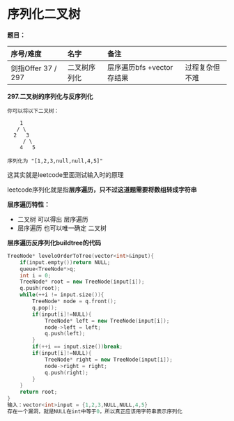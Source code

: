 # 序列化二叉树

**题目：**

| 序号/难度 | 名字 | 备注 |  |
| :--- | :--- | :--- | :--- |
| 剑指Offer 37 / 297 | 二叉树序列化 | 层序遍历bfs +vector存结果 | 过程复杂但不难 |

**297.二叉树的序列化与反序列化**

```text
你可以将以下二叉树：

    1
   / \
  2   3
     / \
    4   5

序列化为 "[1,2,3,null,null,4,5]"
```

这其实就是leetcode里面测试输入时的原理

leetcode序列化就是指**层序遍历，只不过这道题需要将数组转成字符串**

**层序遍历特性：**

* 二叉树 可以得出 层序遍历
* 层序遍历 也可以唯一确定 二叉树

**层序遍历反序列化buildtree的代码**

```cpp
TreeNode* leveloOrderToTree(vector<int>&input){
    if(input.empty())return NULL;
    queue<TreeNode*>q;
    int i = 0;
    TreeNode* root = new TreeNode(input[i]);
    q.push(root);
    while(++i != input.size()){
        TreeNode* node = q.front();
        q.pop();
        if(input[i]!=NULL){
            TreeNode* left = new TreeNode(input[i]);
            node->left = left;
            q.push(left);
        }
        if(++i == input.size())break;
        if(input[i]!=NULL){
            TreeNode* right = new TreeNode(input[i]);
            node->right = right;
            q.push(right);
        }
    }
    return root;
}
输入：vector<int>input = {1,2,3,NULL,NULL,4,5} 
存在一个漏洞，就是NULL在int中等于0，所以真正应该用字符串表示序列化
```

